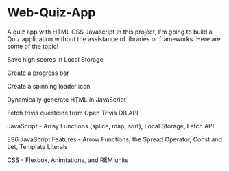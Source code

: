 # Web-Quiz-App

A quiz app with HTML CSS Javascript In this project, I'm going to build a Quiz application without the assistance of libraries or frameworks. Here are some of the topic!

Save high scores in Local Storage

Create a progress bar

Create a spinning loader icon

Dynamically generate HTML in JavaScript

Fetch trivia questions from Open Trivia DB API

JavaScript - Array Functions (splice, map, sort), Local Storage, Fetch API

ES6 JavaScript Features - Arrow Functions, the Spread Operator, Const and Let, Template Literals

CSS - Flexbox, Animtations, and REM units
